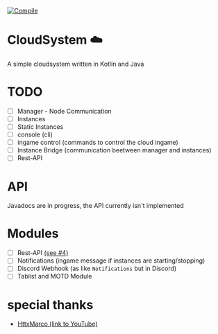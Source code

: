 [![Compile](https://github.com/DinoMarlir/cloudsystem-v2/actions/workflows/gradle.yml/badge.svg)](https://github.com/DinoMarlir/cloudsystem-v2/actions/workflows/gradle.yml)
# CloudSystem ☁️
A simple cloudsystem written in Kotlin and Java

# TODO
- [ ] Manager - Node Communication
- [ ] Instances
- [ ] Static Instances
- [ ] console (cli)
- [ ] ingame control (commands to control the cloud ingame)
- [ ] Instance Bridge (communication beetween manager and instances)
- [ ] Rest-API

# API
Javadocs are in progress, the API currently isn't implemented

# Modules
- [ ] Rest-API [(see #4)](https://github.com/DinoMarlir/cloudsystem-v2/issues/4)
- [ ] Notifications (ingame message if instances are starting/stopping)
- [ ] Discord Webhook (as like `Notifications` but in Discord)
- [ ] Tablist and MOTD Module

# special thanks
- [HttxMarco (link to YouTube)](https://youtube.com/@HttxMarco)